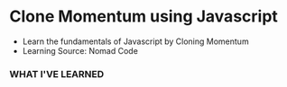 # Clone Momentum using Javascript

- Learn the fundamentals of Javascript by Cloning Momentum
- Learning Source: Nomad Code

### WHAT I'VE LEARNED
